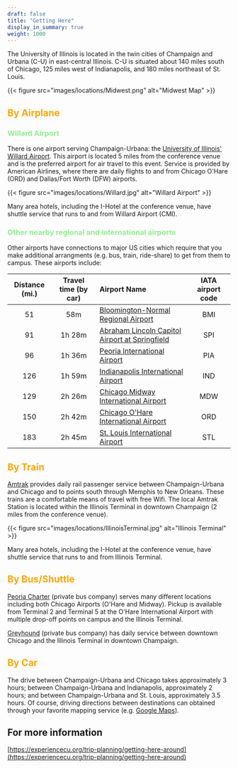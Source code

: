```yaml
---
draft: false
title: "Getting Here"
display_in_summary: true
weight: 1000
---
```


The University of Illinois is located in the twin cities of Champaign and Urbana (C-U) in east-central Illinois. C-U is situated about 140 miles south of Chicago, 125 miles west of Indianapolis, and 180 miles northeast of St. Louis.

{{< figure src="images/locations/Midwest.png" alt="Midwest Map" >}}

## <span style="color:Orange">By Airplane</span>

### <span style="color:LightGreen">Willard Airport</span>

There is one airport serving Champaign-Urbana: the [University of Illinois' Willard Airport](https://iflycu.com). This airport is located 5 miles from the conference venue and is the preferred airport for air travel to this event. Service is provided by American Airlines, where there are daily flights to and from Chicago O'Hare (ORD) and Dallas/Fort Worth (DFW) airports.

{{< figure src="images/locations/Willard.jpg" alt="Willard Airport" >}}

Many area hotels, including the I-Hotel at the conference venue, have shuttle service that runs to and from Willard Airport (CMI).

### <span style="color:LightGreen">Other nearby regional and international airports</span>

Other airports have connections to major US cities which require that you make additional arrangments (e.g. bus, train, ride-share) to get from them to campus. These airports include:

| Distance (mi.)| Travel time (by car) | Airport Name                                                                                      | IATA airport code |
| :------------:| :------------------: | :------------------------------------------------------------------------------------------------ | :---------------: |
| 51            | 58m                  | [Bloomington-Normal Regional Airport](https://cira.com)                                           | BMI               |
| 91            | 1h 28m               | [Abraham Lincoln Capitol Airport at Springfield](https://www.flyspi.com)                          | SPI               |
| 96            | 1h 36m               | [Peoria International Airport](https://www.flypia.com)                                            | PIA               |
| 126           | 1h 59m               | [Indianapolis International Airport](https://www.ind.com)                                         | IND               |
| 129           | 2h 26m               | [Chicago Midway International Airport](https://www.flychicago.com/midway/home/pages/default.aspx) | MDW               |
| 150           | 2h 42m               | [Chicago O'Hare International Airport](https://www.flychicago.com/ohare/home/pages/default.aspx)  | ORD               |
| 183           | 2h 45m               | [St. Louis International Airport](https://www.flystl.com)                                         | STL               |

## <span style="color:Orange">By Train</span>

[Amtrak](http://www.amtrak.com) provides daily rail passenger service between Champaign-Urbana and Chicago and to points south through Memphis to New Orleans. These trains are a comfortable means of travel with free Wifi. The local Amtrak Station is located within the Illinois Terminal in downtown Champaign (2 miles from the conference venue).

{{< figure src="images/locations/IllinoisTerminal.jpg" alt="Illinois Terminal" >}}

Many area hotels, including the I-Hotel at the conference venue, have shuttle service that runs to and from Illinois Terminal.

## <span style="color:Orange">By Bus/Shuttle</span>

[Peoria Charter](https://peoriacharter.com) (private bus company) serves many different locations including both Chicago Airports (O'Hare and Midway). Pickup is available from Terminal 2 and Terminal 5 at the O'Hare International Airport with multiple drop-off points on campus and the Illinois Terminal.

[Greyhound](https://www.greyhound.com) (private bus company) has daily service between downtown Chicago and the Illinois Terminal in downtown Champaign.

## <span style="color:Orange">By Car</span>

The drive between Champaign-Urbana and Chicago takes approximately 3 hours; between Champaign-Urbana and Indianapolis, approximately 2 hours; and between Champaign-Urbana and St. Louis, approximately 3.5 hours. Of course, driving directions between destinations can obtained through your favorite mapping service (e.g. [Google Maps](https://www.google.com/maps)).

## For more information

[https://experiencecu.org/trip-planning/getting-here-around](https://experiencecu.org/trip-planning/getting-here-around)
